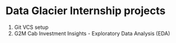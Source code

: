 # Data Glacier Internship projects

1. Git VCS setup
2. G2M Cab Investment Insights - Exploratory Data Analysis (EDA)
